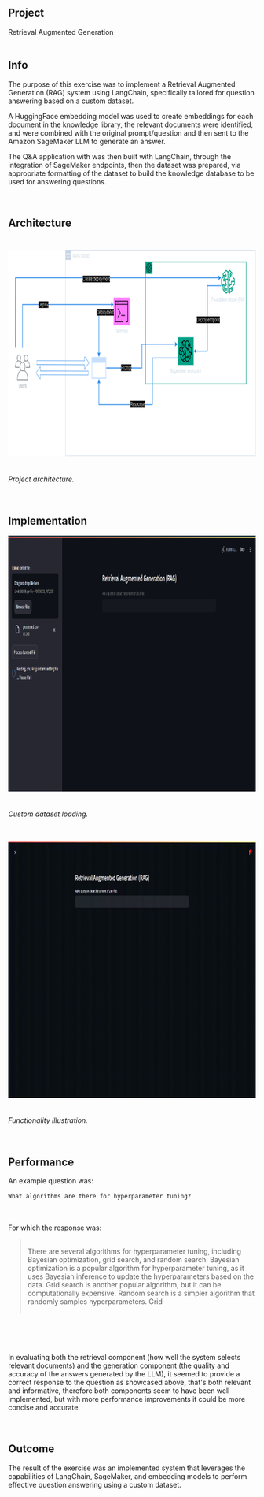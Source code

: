 ## Project
Retrieval Augmented Generation<br><br>

## Info
The purpose of this exercise was to implement a Retrieval Augmented Generation (RAG) system using LangChain, specifically tailored for question answering based on a custom dataset.<br>

A HuggingFace embedding model was used to create embeddings for each document in the knowledge library, the relevant documents were identified, and were combined with the original prompt/question and then sent to the Amazon SageMaker LLM to generate an answer.<br>

The Q&A application with was then built with LangChain, through the integration of SageMaker endpoints, then the dataset was prepared, via appropriate formatting of the dataset to build the knowledge database to be used for answering questions.<br><br><br>


## Architecture<br><br>
<img src="architecture.png" width="790" height="420"/><br><br><br>
*Project architecture.*<br><br><br>

## Implementation
<img src="dataset.png" width="950" height="520"/><br><br><br>
*Custom dataset loading.*<br><br><br>

<img src="demo.gif" width="950" height="520"/><br><br><br>
*Functionality illustration.*<br><br><br>

## Performance
An example question was:<br>

```
What algorithms are there for hyperparameter tuning?

```

<br><br>For which the response was:<br>

> <br>There are several algorithms for hyperparameter tuning, including Bayesian optimization, grid search, and random search. Bayesian optimization is a popular algorithm for hyperparameter tuning, as it uses Bayesian inference to update the hyperparameters based on the data. Grid search is another popular algorithm, but it can be computationally expensive. Random search is a simpler algorithm that randomly samples hyperparameters. Grid<br><br>

<br><br><br>

In evaluating both the retrieval component (how well the system selects relevant documents) and the generation component (the quality and accuracy of the answers generated by the LLM), it seemed to provide a correct response to the question as showcased above, that's both relevant and informative, therefore both components seem to have been well implemented, but with more performance improvements it could be more concise and accurate.<br><br><br>

## Outcome
The result of the exercise was an implemented system that leverages the capabilities of LangChain, SageMaker, and embedding models to perform effective question answering using a custom dataset.